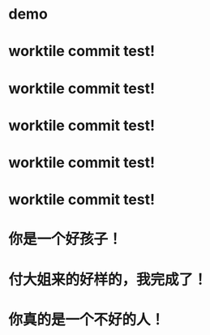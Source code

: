 # demo
# worktile commit test!

# worktile commit test!

# worktile commit test!

# worktile commit test!

# worktile commit test!


# 你是一个好孩子！

# 付大姐来的好样的，我完成了！

# 你真的是一个不好的人！
